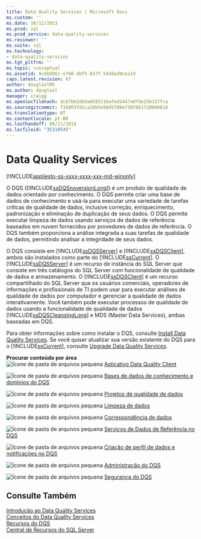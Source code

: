 ```yaml
---
title: Data Quality Services | Microsoft Docs
ms.custom: ''
ms.date: 10/12/2013
ms.prod: sql
ms.prod_service: data-quality-services
ms.reviewer: ''
ms.suite: sql
ms.technology:
- data-quality-services
ms.tgt_pltfrm: ''
ms.topic: conceptual
ms.assetid: 9c6b996c-e768-4bf5-837f-5436ed9cea1d
caps.latest.revision: 67
author: douglaslMS
ms.author: douglasl
manager: craigg
ms.openlocfilehash: dc67b62db9a058511bafed2447a0f9e256337fca
ms.sourcegitcommit: f16003fd1ca28b5e06d5700e730f681720006816
ms.translationtype: HT
ms.contentlocale: pt-BR
ms.lasthandoff: 06/11/2018
ms.locfileid: "35310545"
---
```

# <a name="data-quality-services"></a>Data Quality Services

[!INCLUDE[appliesto-ss-xxxx-xxxx-xxx-md-winonly](../includes/appliesto-ss-xxxx-xxxx-xxx-md-winonly.md)]

O DQS ([!INCLUDE[ssDQSnoversionLong](../includes/ssdqsnoversionlong-md.md)]) é um produto de qualidade de dados orientado por conhecimento. O DQS permite criar uma base de dados de conhecimento e usá-la para executar uma variedade de tarefas críticas de qualidade de dados, inclusive correção, enriquecimento, padronização e eliminação de duplicação de seus dados. O DQS permite executar limpeza de dados usando serviços de dados de referência baseados em nuvem fornecidos por provedores de dados de referência. O DQS também proporciona a análise integrada a suas tarefas de qualidade de dados, permitindo analisar a integridade de seus dados.  
  
 O DQS consiste em [!INCLUDE[ssDQSServer](../includes/ssdqsserver-md.md)] e [!INCLUDE[ssDQSClient](../includes/ssdqsclient-md.md)], ambos são instalados como parte do [!INCLUDE[ssCurrent](../includes/sscurrent-md.md)]. O [!INCLUDE[ssDQSServer](../includes/ssdqsserver-md.md)] é um recurso de instância do SQL Server que consiste em três catálogos do SQL Server com funcionalidade de qualidade de dados e armazenamento. O [!INCLUDE[ssDQSClient](../includes/ssdqsclient-md.md)] é um recurso compartilhado do SQL Server que os usuários comerciais, operadores de informações e profissionais de TI podem usar para executar análises de qualidade de dados por computador e gerenciar a qualidade de dados interativamente. Você também pode executar processos de qualidade de dados usando a funcionalidade de qualidade de dados [!INCLUDE[ssDQSCleansingLong](../includes/ssdqscleansinglong-md.md)] e MDS (Master Data Services), ambas baseadas em DQS.  
  
 Para obter informações sobre como instalar o DQS, consulte [Install Data Quality Services](../data-quality-services/install-windows/install-data-quality-services.md). Se você quiser atualizar sua versão existente do DQS para o [!INCLUDE[ssCurrent](../includes/sscurrent-md.md)], consulte [Upgrade Data Quality Services](../database-engine/install-windows/upgrade-data-quality-services.md).  
  
 **Procurar conteúdo por área**  
 ![Ícone de pasta de arquivos pequena](../analysis-services/media/filefolder-small.png "Small File Folder Icon") [Aplicativo Data Quality Client](../data-quality-services/data-quality-client-application.md)  
  
 ![Ícone de pasta de arquivos pequena](../analysis-services/media/filefolder-small.png "Small File Folder Icon") [Bases de dados de conhecimento e domínios do DQS](../data-quality-services/dqs-knowledge-bases-and-domains.md)  
  
 ![Ícone de pasta de arquivos pequena](../analysis-services/media/filefolder-small.png "Small File Folder Icon") [Projetos de qualidade de dados](../data-quality-services/data-quality-projects-dqs.md)  
  
 ![Ícone de pasta de arquivos pequena](../analysis-services/media/filefolder-small.png "Small File Folder Icon") [Limpeza de dados](../data-quality-services/data-cleansing.md)  
  
 ![Ícone de pasta de arquivos pequena](../analysis-services/media/filefolder-small.png "Small File Folder Icon") [Correspondência de dados](../data-quality-services/data-matching.md)  
  
 ![Ícone de pasta de arquivos pequena](../analysis-services/media/filefolder-small.png "Small File Folder Icon") [Serviços de Dados de Referência no DQS](../data-quality-services/reference-data-services-in-dqs.md)  
  
 ![Ícone de pasta de arquivos pequena](../analysis-services/media/filefolder-small.png "Small File Folder Icon") [Criação de perfil de dados e notificações no DQS](../data-quality-services/data-profiling-and-notifications-in-dqs.md)  
  
 ![Ícone de pasta de arquivos pequena](../analysis-services/media/filefolder-small.png "Small File Folder Icon") [Administração do DQS](../data-quality-services/dqs-administration.md)  
  
 ![Ícone de pasta de arquivos pequena](../analysis-services/media/filefolder-small.png "Small File Folder Icon") [Segurança do DQS](../data-quality-services/dqs-security.md)  
  
## <a name="see-also"></a>Consulte Também  
 [Introdução ao Data Quality Services](../data-quality-services/introduction-to-data-quality-services.md)   
 [Conceitos do Data Quality Services](../data-quality-services/data-quality-services-concepts.md)   
 [Recursos do DQS](http://technet.microsoft.com/sqlserver/hh780961)   
 [Central de Recursos do SQL Server](http://go.microsoft.com/fwlink/?linkID=219676)  
  
  
